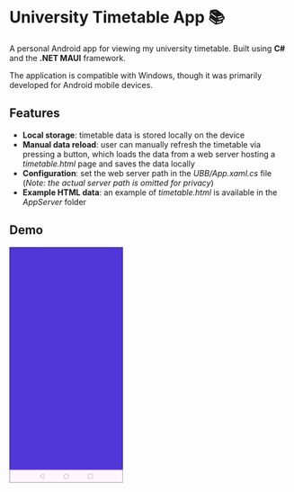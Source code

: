 # University Timetable App 📚
A personal Android app for viewing my university timetable. Built using **C#** and the **.NET MAUI** framework.

The application is compatible with Windows, though it was primarily developed for Android mobile devices.

## Features
- **Local storage**: timetable data is stored locally on the device
- **Manual data reload**: user can manually refresh the timetable via pressing a button, which loads the data from a web server hosting a *timetable.html* page and saves the data locally
- **Configuration**: set the web server path in the *UBB/App.xaml.cs* file (*Note: the actual server path is omitted for privacy*)
- **Example HTML data**: an example of *timetable.html* is available in the *AppServer* folder

## Demo
<img src="/Captures/Demo_AndroidDevice.gif" width="40%"/>
